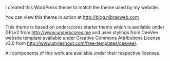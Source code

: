 I created this WordPress theme to match the theme used by my website. 

You can view this theme in action at http://blog.nibrasweb.com

This theme is based on underscores starter theme which is available under GPLv2 from http://www.underscores.me and uses stylings from CeeVee website template available under Creative Commons Attributions License v3.0 from http://www.styleshout.com/free-templates/ceevee/.

All components of this work are available under their respective licenses.